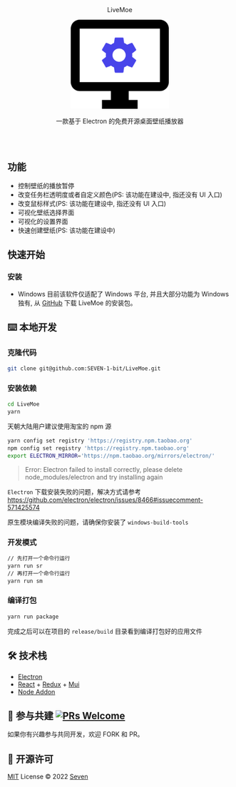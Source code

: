 <br>
<br>
<p align="center">
	LiveMoe
</p>
<p align="center">
	<img height="200" src="./assets/public/icon.png" alt="LiveMoe">
</p>

<p align="center">
	一款基于 Electron 的免费开源桌面壁纸播放器
</p>
<br>
<br>

## 功能

- 控制壁纸的播放暂停
- 改变任务栏透明度或者自定义颜色(PS: 该功能在建设中, 指还没有 UI 入口)
- 改变鼠标样式(PS: 该功能在建设中, 指还没有 UI 入口)
- 可视化壁纸选择界面
- 可视化的设置界面
- 快速创建壁纸(PS: 该功能在建设中)

## 快速开始

### 安装

- Windows 目前该软件仅适配了 Windows 平台, 并且大部分功能为 Windows 独有, 从 [GitHub](https://github.com/SEVEN-1-bit/LiveMoe/releases) 下载 LiveMoe 的安装包。

## ⌨️ 本地开发

### 克隆代码

```bash
git clone git@github.com:SEVEN-1-bit/LiveMoe.git
```

### 安装依赖

```bash
cd LiveMoe
yarn
```

天朝大陆用户建议使用淘宝的 npm 源

```bash
yarn config set registry 'https://registry.npm.taobao.org'
npm config set registry 'https://registry.npm.taobao.org'
export ELECTRON_MIRROR='https://npm.taobao.org/mirrors/electron/'
```

> Error: Electron failed to install correctly, please delete node_modules/electron and try installing again

`Electron` 下载安装失败的问题，解决方式请参考 https://github.com/electron/electron/issues/8466#issuecomment-571425574

原生模块编译失败的问题，请确保你安装了 `windows-build-tools`
### 开发模式

```bash
// 先打开一个命令行运行
yarn run sr
// 再打开一个命令行运行
yarn run sm
```

### 编译打包

```bash
yarn run package
```

完成之后可以在项目的 `release/build` 目录看到编译打包好的应用文件

## 🛠 技术栈

- [Electron](https://electronjs.org/)
- [React](https://react.docschina.org/) + [Redux](https://redux.js.org/) + [Mui](https://mui.com/zh/)
- [Node Addon](https://github.com/nodejs/node-addon-api)

## 🤝 参与共建 [![PRs Welcome](https://img.shields.io/badge/PRs-welcome-brightgreen.svg?style=flat)](http://makeapullrequest.com)

如果你有兴趣参与共同开发，欢迎 FORK 和 PR。

## 📜 开源许可

[MIT](./LICENSE) License © 2022 [Seven](https://github.com/SEVEN-1-bit)
